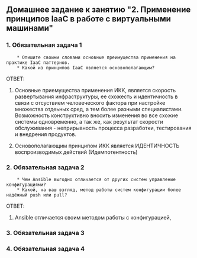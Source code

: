 ## Домашнее задание к занятию "2. Применение принципов IaaC в работе с виртуальными машинами"

### 1. Обязательная задача 1

        * Опишите своими словами основные преимущества применения на практике IaaC паттернов.
        * Какой из принципов IaaC является основополагающим?
       
ОТВЕТ: 

1. Основные приемущества применения ИКК, является скорость развертывания инфраструктуры, 
ее схожесть и идентичность в связи с отсуствием человеческого фактора при настройке множества 
отдеьных сред, а тем более разными специалистами. Возможность конструктивно вносить изменения 
во все схожие системы одновременно, а так же, как результат скорости обслуживания - неприрывность
процесса разработки, тестирования и внедрения продуктов.

2. Основополагающим принципом ИКК является ИДЕНТИЧНОСТЬ воспроизводимых действий (Идемпотентность)

### 2. Обязательная задача 2

        * Чем Ansible выгодно отличается от других систем управление конфигурациями?
        * Какой, на ваш взгляд, метод работы систем конфигурации более надёжный push или pull?

ОТВЕТ:

1. Ansible отличается своим методом работы с конфигурацией, 
  
### 3.  Обязательная задача 3



### 4.  Обязательная задача 4

 